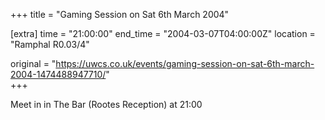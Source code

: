 +++
title = "Gaming Session on Sat 6th March 2004"

[extra]
time = "21:00:00"
end_time = "2004-03-07T04:00:00Z"
location = "Ramphal R0.03/4"

original = "https://uwcs.co.uk/events/gaming-session-on-sat-6th-march-2004-1474488947710/"    
+++

Meet in in The Bar (Rootes Reception) at 21:00

